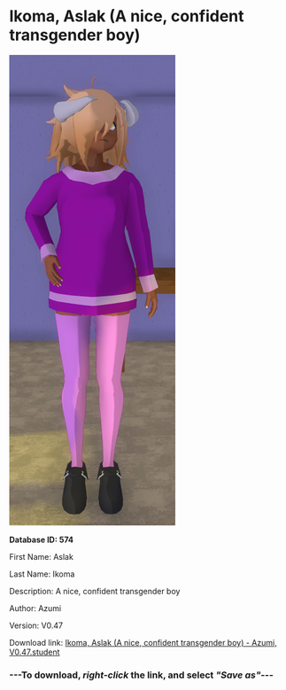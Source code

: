 # Ikoma, Aslak (A nice, confident transgender boy)

<img src="https://raw.githubusercontent.com/Arbiter1223/Daigaku-Gurashi-Custom-Students/master/Students/Files/Ikoma%2C%20Aslak%20(A%20nice%2C%20confident%20transgender%20boy).png" title="Ikoma, Aslak (A nice, confident transgender boy) - Azumi, V0.47">

**Database ID: 574**

First Name: Aslak

Last Name: Ikoma

Description: A nice, confident transgender boy

Author: Azumi

Version: V0.47

Download link: <a href="https://raw.githubusercontent.com/Arbiter1223/Daigaku-Gurashi-Custom-Students/master/Students/Files/Ikoma%2C%20Aslak%20(A%20nice%2C%20confident%20transgender%20boy)%20-%20Azumi%2C%20V0.47.student">Ikoma, Aslak (A nice, confident transgender boy) - Azumi, V0.47.student</a>

### ---**To download, _right-click_ the link, and select _"Save as"_**---
